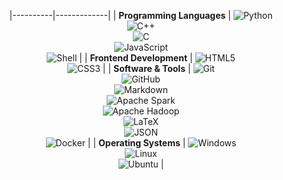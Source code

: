 <div align="center">


|----------|-------------|
| **Programming Languages** | ![Python](https://img.shields.io/badge/Python-3776AB?style=flat-square&logo=Python&logoColor=white) <br> ![C++](https://img.shields.io/badge/C%2B%2B-00599C?style=flat-square&logo=c%2B%2B&logoColor=white) <br> ![C](https://img.shields.io/badge/C-A8B9CC?style=flat-square&logo=C&logoColor=white) <br> ![JavaScript](https://img.shields.io/badge/JavaScript-F7DF1E?style=flat-square&logo=JavaScript&logoColor=white) <br> ![Shell](https://img.shields.io/badge/Shell-FFD500?style=flat-square&logo=Shell&logoColor=white) |
| **Frontend Development** | ![HTML5](https://img.shields.io/badge/HTML-E34F26?style=flat-square&logo=HTML5&logoColor=white) <br> ![CSS3](https://img.shields.io/badge/CSS-1572B6?style=flat-square&logo=CSS3&logoColor=white) |
| **Software & Tools** | ![Git](https://img.shields.io/badge/Git-F05032?style=flat-square&logo=Git&logoColor=white) <br> ![GitHub](https://img.shields.io/badge/GitHub-181717?style=flat-square&logo=GitHub&logoColor=white) <br> ![Markdown](https://img.shields.io/badge/Markdown-000000?style=flat-square&logo=Markdown&logoColor=white) <br> ![Apache Spark](https://img.shields.io/badge/Apache%20Spark-FDEE21?style=flat-square&logo=apachespark&logoColor=black) <br> ![Apache Hadoop](https://img.shields.io/badge/Apache%20Hadoop-66CCFF?style=flat-square&logo=apachehadoop&logoColor=black) <br> ![LaTeX](https://img.shields.io/badge/LaTeX-008080?style=flat-square&logo=LaTeX&logoColor=white) <br> ![JSON](https://img.shields.io/badge/JSON-000000?style=flat-square&logo=JSON&logoColor=white) <br> ![Docker](https://img.shields.io/badge/docker-%230db7ed.svg?style=flat-square&logo=docker&logoColor=white) |
| **Operating Systems** | ![Windows](https://img.shields.io/badge/Windows-0078D6?style=flat-square&logo=Windows&logoColor=white) <br> ![Linux](https://img.shields.io/badge/Linux-FCC624?style=flat-square&logo=linux&logoColor=black) <br> ![Ubuntu](https://img.shields.io/badge/Ubuntu-E95420?style=flat-square&logo=Ubuntu&logoColor=white) |

</div>

